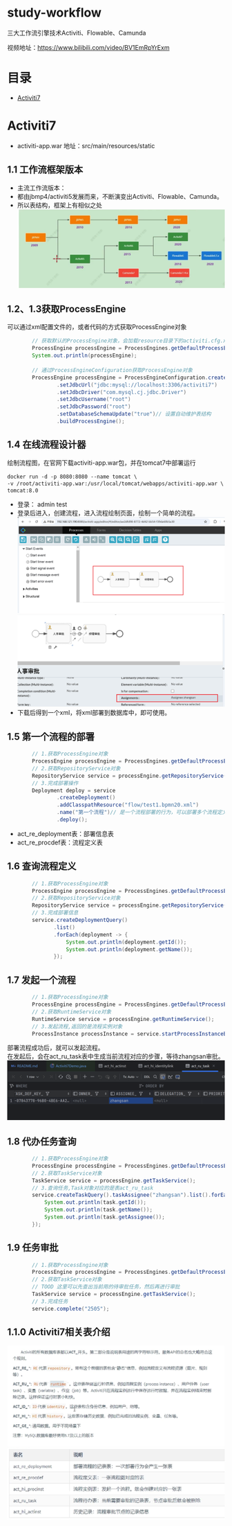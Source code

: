 # study-workflow
三大工作流引擎技术Activiti、Flowable、Camunda

视频地址：https://www.bilibili.com/video/BV1EmRpYrExm

# 目录
- [Activiti7](#Activiti7)

# Activiti7
- activiti-app.war 地址：src/main/resources/static


## 1.1 工作流框架版本
- 主流工作流版本：
- 都由jbmp4/activiti5发展而来，不断演变出Activiti、Flowable、Camunda。  
- 所以表结构，框架上有相似之处
![img.png](src/main/resources/note-Images/workflow-1.1-01.png)

## 1.2、1.3获取ProcessEngine
可以通过xml配置文件的，或者代码的方式获取ProcessEngine对象
```java
        // 获取默认的ProcessEngine对象，会加载resource目录下的activiti.cfg.xml文件
        ProcessEngine processEngine = ProcessEngines.getDefaultProcessEngine();
        System.out.println(processEngine);

        // 通过ProcessEngineConfiguration获取ProcessEngine对象
        ProcessEngine processEngine = ProcessEngineConfiguration.createStandaloneProcessEngineConfiguration()
                .setJdbcUrl("jdbc:mysql://localhost:3306/activiti7")
                .setJdbcDriver("com.mysql.cj.jdbc.Driver")
                .setJdbcUsername("root")
                .setJdbcPassword("root")
                .setDatabaseSchemaUpdate("true")// 设置自动维护表结构
                .buildProcessEngine();

```

## 1.4 在线流程设计器
绘制流程图，在官网下载activiti-app.war包，并在tomcat7中部署运行  
```shell
docker run -d -p 8080:8080 --name tomcat \
-v /root/activiti-app.war:/usr/local/tomcat/webapps/activiti-app.war \
tomcat:8.0
```
- 登录： admin test  
- 登录后进入，创建流程，进入流程绘制页面，绘制一个简单的流程。
![img.png](src/main/resources/note-Images/workflow-1.4-01.png)
![img_1.png](src/main/resources/note-Images/workflow-1.4-02.png)
- 下载后得到一个xml，将xml部署到数据库中，即可使用。

## 1.5 第一个流程的部署
```java
        // 1.获取ProcessEngine对象
        ProcessEngine processEngine = ProcessEngines.getDefaultProcessEngine();
        // 2.获取RepositoryService对象
        RepositoryService service = processEngine.getRepositoryService();
        // 3.完成部署操作
        Deployment deploy = service
                .createDeployment()
                .addClasspathResource("flow/test1.bpmn20.xml")
                .name("第一个流程")// 是一个流程部署的行为，可以部署多个流程定义
                .deploy();
```
- act_re_deployment表：部署信息表
- act_re_procdef表：流程定义表

## 1.6 查询流程定义
```java
        // 1.获取ProcessEngine对象
        ProcessEngine processEngine = ProcessEngines.getDefaultProcessEngine();
        // 2.获取RepositoryService对象
        RepositoryService service = processEngine.getRepositoryService();
        // 3.完成部署信息
        service.createDeploymentQuery()
               .list()
               .forEach(deployment -> {
                   System.out.println(deployment.getId());
                   System.out.println(deployment.getName());
               });
```

## 1.7 发起一个流程
```java
        // 1.获取ProcessEngine对象
        ProcessEngine processEngine = ProcessEngines.getDefaultProcessEngine();
        // 2.获取RuntimeService对象
        RuntimeService service = processEngine.getRuntimeService();
        // 3.发起流程,返回的是流程实例对象
        ProcessInstance processInstance = service.startProcessInstanceById("test1:1:3");
```
部署流程成功后，就可以发起流程。  
在发起后，会在act_ru_task表中生成当前流程对应的步骤，等待zhangsan审批。
![img.png](src/main/resources/note-Images/workflow-1.7-01.png)

## 1.8 代办任务查询
```java
        // 1.获取ProcessEngine对象
        ProcessEngine processEngine = ProcessEngines.getDefaultProcessEngine();
        // 2.获取TaskService对象
        TaskService service = processEngine.getTaskService();
        // 3.查询任务,Task对象对应的是表act_ru_task
        service.createTaskQuery().taskAssignee("zhangsan").list().forEach(task -> {
            System.out.println(task.getId());
            System.out.println(task.getName());
            System.out.println(task.getAssignee());
        });
```

## 1.9 任务审批
```java
        // 1.获取ProcessEngine对象
        ProcessEngine processEngine = ProcessEngines.getDefaultProcessEngine();
        // 2.获取TaskService对象
        // TOOD 这里可以先查出当前用的待审批任务，然后再进行审批
        TaskService service = processEngine.getTaskService();
        // 3.完成任务
        service.complete("2505");
```

## 1.1.0 Activiti7相关表介绍
![img.png](src/main/resources/note-Images/workflow-1.1.0-01.png)
![img.png](src/main/resources/note-Images/workflow-1.1.0-02.png)